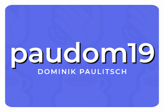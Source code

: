 [<img align="left" alt="Info" src="info.png" style="border-radius: 5%"/>](https://github.com/paudom19 "Dominik's GitHub")
